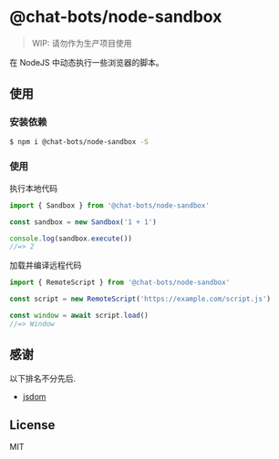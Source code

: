 # @chat-bots/node-sandbox

> WIP: 请勿作为生产项目使用

在 NodeJS 中动态执行一些浏览器的脚本。

## 使用

### 安装依赖

```bash
$ npm i @chat-bots/node-sandbox -S
```

### 使用

执行本地代码

```ts
import { Sandbox } from '@chat-bots/node-sandbox'

const sandbox = new Sandbox('1 + 1')

console.log(sandbox.execute())
//=> 2
```

加载并编译远程代码

```ts
import { RemoteScript } from '@chat-bots/node-sandbox'

const script = new RemoteScript('https://example.com/script.js')

const window = await script.load()
//=> Window
```

## 感谢

以下排名不分先后.

- [jsdom](https://github.com/wechaty/wechaty)

## License

MIT

